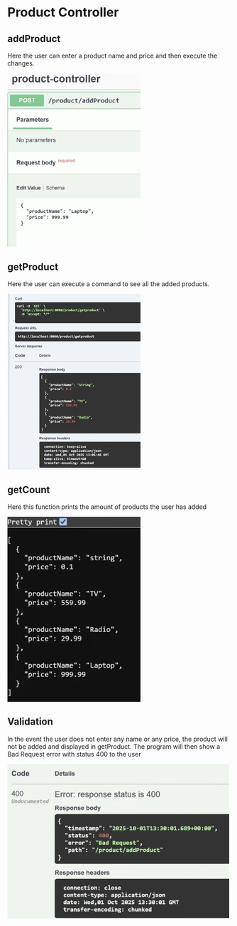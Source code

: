 # Product Controller

## addProduct
Here the user can enter a product name and price and then execute the changes.

<img src="https://raw.githubusercontent.com/CircuitSculptor/CICD-1-Images/main/Week%203/week3-1.jpg" alt="Week3-1" width="300">

## getProduct
Here the user can execute a command to see all the added products.

<img src="https://raw.githubusercontent.com/CircuitSculptor/CICD-1-Images/main/Week%203/week3-2.jpg" alt="Week3-2" width="300">

## getCount
Here this function prints the amount of products the user has added

<img src="https://raw.githubusercontent.com/CircuitSculptor/CICD-1-Images/main/Week%203/week3-3.jpg" alt="Week3-3" width="300">

## Validation
In the event the user does not enter any name or any price, the product will not be added and displayed in getProduct. 
The program will then show a Bad Request error with status 400 to the user

<img src="https://raw.githubusercontent.com/CircuitSculptor/CICD-1-Images/main/Week%203/week3-4.jpg" alt="Week3-4" width="500">
